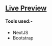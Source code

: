 ## [Live Preview](https://basic-responsiveness-task.vercel.app/)

#### Tools used:-
- NextJS
- Bootstrap
